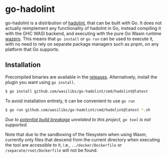 # go-hadolint

go-hadolint is a distribution of [hadolint][1], that can be built with Go. It does not actually reimplement any
functionality of hadolint in Go, instead compiling it with the GHC WASI backend, and
executing with the pure Go Wasm runtime [wazero][2]. This means that `go install` or `go run`
can be used to execute it, with no need to rely on separate package managers such as pnpm,
on any platform that Go supports.

## Installation

Precompiled binaries are available in the [releases](https://github.com/wasilibs/go-hadolint/releases).
Alternatively, install the plugin you want using `go install`.

```bash
$ go install github.com/wasilibs/go-hadolint/cmd/hadolint@latest
```

To avoid installation entirely, it can be convenient to use `go run`

```bash
$ go run github.com/wasilibs/go-hadolint/cmd/hadolint@latest *.sh
```

_Due to [potential build breakage](https://github.com/golang/go/issues/71192) unrelated to this project,
`go tool` is not supported._

Note that due to the sandboxing of the filesystem when using Wasm, currently only files that descend
from the current directory when executing the tool are accessible to it, i.e., `../docker/Dockerfile` or
`/separate/root/Dockerfile` will not be found.

[1]: https://github.com/hadolint/hadolint
[2]: https://wazero.io/
